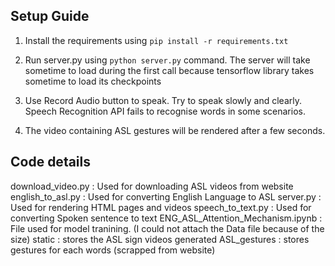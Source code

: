 ## Setup Guide

1. Install the requirements using `pip install -r requirements.txt`

2. Run server.py using `python server.py` command. The server will take sometime to load during the first call because tensorflow library takes sometime to load its checkpoints

3. Use Record Audio button to speak. Try to speak slowly and clearly. Speech Recognition API fails to recognise words in some scenarios. 

4. The video containing ASL gestures will be rendered after a few seconds.



## Code details 

download_video.py : Used for downloading ASL videos from website
english_to_asl.py : Used for converting English Language to ASL
server.py : Used for rendering HTML pages and videos
speech_to_text.py : Used for converting Spoken sentence to text
ENG_ASL_Attention_Mechanism.ipynb : File used for model tranining. (I could not attach the Data file because of the size)
static : stores the ASL sign videos generated
ASL_gestures : stores gestures for each words (scrapped from website)

